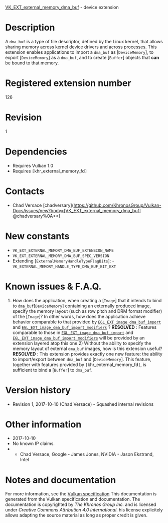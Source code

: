 [VK_EXT_external_memory_dma_buf](https://www.khronos.org/registry/vulkan/specs/1.3-extensions/man/html/VK_EXT_external_memory_dma_buf.html) - device extension

# Description
A `dma_buf` is a type of file descriptor, defined by the Linux kernel,
that allows sharing memory across kernel device drivers and across
processes.
This extension enables applications to import a `dma_buf` as
[`DeviceMemory`], to export [`DeviceMemory`] as a `dma_buf`, and
to create [`Buffer`] objects that  **can**  be bound to that memory.

# Registered extension number
126

# Revision
1

# Dependencies
- Requires Vulkan 1.0
- Requires `[`khr_external_memory_fd`]`

# Contacts
- Chad Versace [chadversary](https://github.com/KhronosGroup/Vulkan-Docs/issues/new?body=[VK_EXT_external_memory_dma_buf] @chadversary%0A<<Here describe the issue or question you have about the VK_EXT_external_memory_dma_buf extension>>)

# New constants
- `VK_EXT_EXTERNAL_MEMORY_DMA_BUF_EXTENSION_NAME`
- `VK_EXT_EXTERNAL_MEMORY_DMA_BUF_SPEC_VERSION`
- Extending [`ExternalMemoryHandleTypeFlagBits`]:  - `VK_EXTERNAL_MEMORY_HANDLE_TYPE_DMA_BUF_BIT_EXT`

# Known issues & F.A.Q.
1) How does the application, when creating a [`Image`] that it intends
to bind to `dma_buf`[`DeviceMemory`] containing an externally
produced image, specify the memory layout (such as row pitch and DRM format
modifier) of the [`Image`]? In other words, how does the application
achieve behavior comparable to that provided by
[`EGL_EXT_image_dma_buf_import`](https://www.khronos.org/registry/EGL/extensions/EXT/EGL_EXT_image_dma_buf_import.txt)
and
[`EGL_EXT_image_dma_buf_import_modifiers`](https://www.khronos.org/registry/EGL/extensions/EXT/EGL_EXT_image_dma_buf_import_modifiers.txt)
? **RESOLVED** : Features comparable to those in
[`EGL_EXT_image_dma_buf_import`](https://www.khronos.org/registry/EGL/extensions/EXT/EGL_EXT_image_dma_buf_import.txt)
and
[`EGL_EXT_image_dma_buf_import_modifiers`](https://www.khronos.org/registry/EGL/extensions/EXT/EGL_EXT_image_dma_buf_import_modifiers.txt)
will be provided by an extension layered atop this one.2) Without the ability to specify the memory layout of external `dma_buf`
images, how is this extension useful? **RESOLVED** : This extension provides exactly one new feature: the ability to
import/export between `dma_buf` and [`DeviceMemory`].
This feature, together with features provided by
`[`khr_external_memory_fd`]`, is sufficient to bind a [`Buffer`]
to `dma_buf`.

# Version history
- Revision 1, 2017-10-10 (Chad Versace)  - Squashed internal revisions

# Other information
* 2017-10-10
* No known IP claims.
*   - Chad Versace, Google  - James Jones, NVIDIA  - Jason Ekstrand, Intel
# Notes and documentation
For more information, see the [Vulkan specification](https://www.khronos.org/registry/vulkan/specs/1.3-extensions/html/vkspec.html)
This documentation is generated from the Vulkan specification and documentation.
The documentation is copyrighted by *The Khronos Group Inc.* and is licensed under *Creative Commons Attribution 4.0 International*.
his license explicitely allows adapting the source material as long as proper credit is given.
        